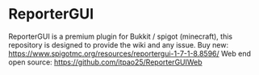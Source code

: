 # ReporterGUI
ReporterGUI is a premium plugin for Bukkit / spigot (minecraft), this repository is designed to provide the wiki and any issue.
Buy new: https://www.spigotmc.org/resources/reportergui-1-7-1-8.8596/
Web end open source: https://github.com/itpao25/ReporterGUIWeb
